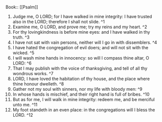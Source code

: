  Book:: [[Psalm]]
 1. Judge me, O LORD; for I have walked in mine integrity: I have trusted also in the LORD; therefore I shall not slide. ^1
 2. Examine me, O LORD, and prove me; try my reins and my heart. ^2
 3. For thy lovingkindness is before mine eyes: and I have walked in thy truth. ^3
 4. I have not sat with vain persons, neither will I go in with dissemblers. ^4
 5. I have hated the congregation of evil doers; and will not sit with the wicked. ^5
 6. I will wash mine hands in innocency: so will I compass thine altar, O LORD: ^6
 7. That I may publish with the voice of thanksgiving, and tell of all thy wondrous works. ^7
 8. LORD, I have loved the habitation of thy house, and the place where thine honour dwelleth. ^8
 9. Gather not my soul with sinners, nor my life with bloody men: ^9
 10. In whose hands is mischief, and their right hand is full of bribes. ^10
 11. But as for me, I will walk in mine integrity: redeem me, and be merciful unto me. ^11
 12. My foot standeth in an even place: in the congregations will I bless the LORD. ^12
